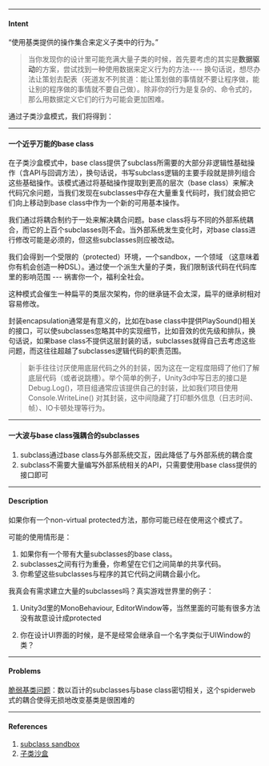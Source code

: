 
---

#### Intent

“使用基类提供的操作集合来定义子类中的行为。”

> 当你发现你的设计里可能充满大量子类的时候，首先要考虑的其实是**数据驱动**的方案，尝试找到一种使用数据来定义行为的方法---- 换句话说，想尽办法让策划去配表（死道友不列贫道：能让策划做的事情就不要让程序做，能让别的程序做的事情就不要自己做）。除非你的行为是复杂的、命令式的，那么用数据定义它们的行为可能会更加困难。

通过子类沙盒模式，我们将得到：

---

#### 一个近乎万能的base class

在子类沙盒模式中，base class提供了subclass所需要的大部分非逻辑性基础操作（含API与回调方法），换句话说，书写subclass逻辑的主要手段就是排列组合这些基础操作。该模式通过将基础操作提取到更高的层次（base class）来解决代码冗余问题，当我们发现在subclasses中存在大量重复代码时，我们就会把它们向上移动到base class中作为一个新的可用基本操作。

我们通过将耦合制约于一处来解决耦合问题。base class将与不同的外部系统耦合，而它的上百个subclasses则不会。当外部系统发生变化时，对base class进行修改可能是必须的，但这些subclasses则应被改动。

我们会得到一个受限的（protected）环境，一个sandbox，一个领域 （这意味着你有机会创造一种DSL）。通过使一个派生大量的子类，我们限制该代码在代码库里的影响范围 --- 祸害你一个，福利全社会。

这种模式会催生一种扁平的类层次架构，你的继承链不会太深，扁平的继承树相对容易修改。

封装encapsulation通常是有意义的，比如在base class中提供PlaySound\(\)相关的接口，可以使subclasses忽略其中的实现细节，比如音效的优先级和排队，换句话说，如果base class不提供这层封装的话，subclasses就得自己去考虑这些问题，而这往往超越了subclasses逻辑代码的职责范围。

> 新手往往讨厌使用底层代码之外的封装，因为这在一定程度阻碍了他们了解底层代码（或者说跳槽）。举个简单的例子，Unity3d中写日志的接口是Debug.Log\(\)，项目组通常应该提供自己的封装，比如我们项目使用Console.WriteLine\(\) 对其封装，这中间隐藏了打印额外信息（日志时间、帧）、IO卡顿处理等行为。

---

#### 一大波与base class强耦合的subclasses

1. subclass通过base class与外部系统交互，因此降低了与外部系统的耦合度
2. subclass不需要大量编写外部系统相关的API，只需要使用base class提供的接口即可

---

#### Description

如果你有一个non-virtual protected方法，那你可能已经在使用这个模式了。

可能的使用情形是：

1. 如果你有一个带有大量subclasses的base class。
2. subclasses之间有行为重叠，你希望在它们之间简单的共享代码。
3. 你希望这些subclasses与程序的其它代码之间耦合最小化。

我真会有需求建立大量的subclasses吗？真实游戏世界里的例子：

1. Unity3d里的MonoBehaviour, EditorWindow等，当然里面的可能有很多方法没有故意设计成protected

2. 你在设计UI界面的时候，是不是经常会继承自一个名字类似于UIWindow的类？

---

#### Problems

[脆弱基类问题](https://en.wikipedia.org/wiki/Fragile_base_class)：数以百计的subclasses与base class密切相关，这个spiderweb式的耦合使得无损地改变基类是很困难的

---

#### References

1. [subclass sandbox](http://gameprogrammingpatterns.com/subclass-sandbox.html)
2. [子类沙盒](https://tantiyin.gitbooks.io/gameprogrammingpatterns/42-子类沙盒.html)



